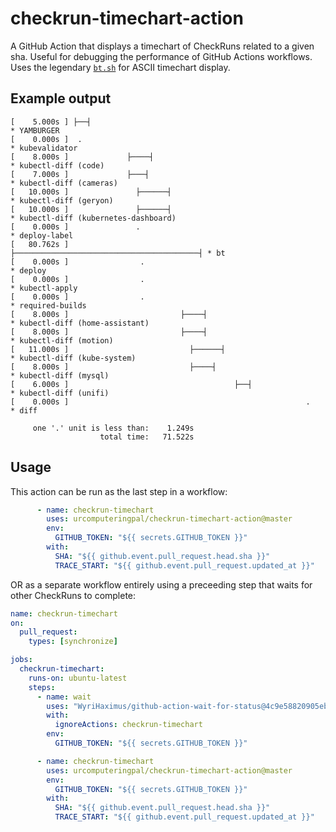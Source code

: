 # checkrun-timechart-action
A GitHub Action that displays a timechart of CheckRuns related to a given sha. Useful for debugging the performance of GitHub Actions workflows. Uses the legendary [`bt.sh`](https://github.com/simonsj/bt.sh) for ASCII timechart display.

## Example output

```
[    5.000s ] ├──┤                                                       * YAMBURGER
[    0.000s ]  .                                                         * kubevalidator
[    8.000s ]             ├────┤                                         * kubectl-diff (code)
[    7.000s ]             ├───┤                                          * kubectl-diff (cameras)
[   10.000s ]               ├──────┤                                     * kubectl-diff (geryon)
[   10.000s ]               ├──────┤                                     * kubectl-diff (kubernetes-dashboard)
[    0.000s ]               .                                            * deploy-label
[   80.762s ]                ├─────────────────────────────────────────┤ * bt
[    0.000s ]                .                                           * deploy
[    0.000s ]                .                                           * kubectl-apply
[    0.000s ]                .                                           * required-builds
[    8.000s ]                         ├────┤                             * kubectl-diff (home-assistant)
[    8.000s ]                         ├────┤                             * kubectl-diff (motion)
[   11.000s ]                           ├──────┤                         * kubectl-diff (kube-system)
[    8.000s ]                           ├────┤                           * kubectl-diff (mysql)
[    6.000s ]                                     ├──┤                   * kubectl-diff (unifi)
[    0.000s ]                                                     .      * diff

     one '.' unit is less than:    1.249s
                    total time:   71.522s
```

## Usage

This action can be run as the last step in a workflow:

```yaml
      - name: checkrun-timechart
        uses: urcomputeringpal/checkrun-timechart-action@master
        env:
          GITHUB_TOKEN: "${{ secrets.GITHUB_TOKEN }}"
        with:
          SHA: "${{ github.event.pull_request.head.sha }}"
          TRACE_START: "${{ github.event.pull_request.updated_at }}"
```

OR as a separate workflow entirely using a preceeding step that waits for other CheckRuns to complete:

```yaml
name: checkrun-timechart
on:
  pull_request:
    types: [synchronize]

jobs:
  checkrun-timechart:
    runs-on: ubuntu-latest
    steps:
      - name: wait
        uses: "WyriHaximus/github-action-wait-for-status@4c9e58820905eb246e88a413c39a9104cccf7e80"
        with:
          ignoreActions: checkrun-timechart
        env:
          GITHUB_TOKEN: "${{ secrets.GITHUB_TOKEN }}"

      - name: checkrun-timechart
        uses: urcomputeringpal/checkrun-timechart-action@master
        env:
          GITHUB_TOKEN: "${{ secrets.GITHUB_TOKEN }}"
        with:
          SHA: "${{ github.event.pull_request.head.sha }}"
          TRACE_START: "${{ github.event.pull_request.updated_at }}"
```
